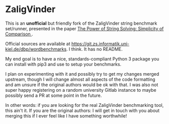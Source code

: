 # ZaligVinder
This is an **unofficial** but friendly fork of the ZaligVinder string benchmark set/runner, presented in the paper [The Power of String Solving: Simplicity of Comparison
](https://dl.acm.org/doi/abs/10.1145/3387903.3389317).

Official sources are available at https://git.zs.informatik.uni-kiel.de/dbp/wordbenchmarks. I think. It has no README.

My end goal is to have a nice, standards-compliant Python 3 package you can install with pip3 and use to setup your benchmarks.

I plan on experimenting with it and possibly try to get my changes merged upstream, though I will change almost all aspects of the code formatting and am unsure if the original authors would be ok with that. I was also not super happy registering on a random university Gitlab instance to maybe possibly send a PR at some point in the future.

In other words: if you are looking for the real ZaligVinder benchmarking tool, this ain't it. If you are the original authors: I will get in touch with you about merging this if I ever feel like I have something worthwhile!
